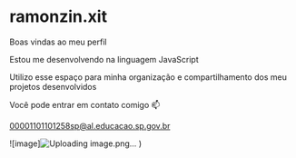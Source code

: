 # ramonzin.xit

Boas vindas ao meu perfil

Estou me desenvolvendo na linguagem JavaScript

Utilizo esse espaço para minha organização e compartilhamento dos meu projetos desenvolvidos

Você pode entrar em contato comigo 📫

00001101101258sp@al.educacao.sp.gov.br

![image]![Uploading image.png…]()
)
